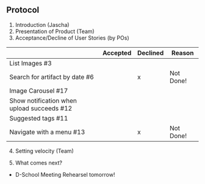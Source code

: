 ## Protocol

1. Introduction (Jascha)
2. Presentation of Product (Team)
3. Acceptance/Decline of User Stories (by POs)

|                  | Accepted | Declined | Reason
|------------------|----------|----------|--------
| List Images #3  |          |         | 
| Search for artifact by date #6 |          |x         | Not Done!
| Image Carousel #17 |         |         |
| Show notification when upload succeeds #12 |         |         |
| Suggested tags #11 |          |         |
| Navigate with a menu #13 |          |x         | Not Done!
4. Setting velocity (Team)

5. What comes next?
* D-School Meeting Rehearsel tomorrow!